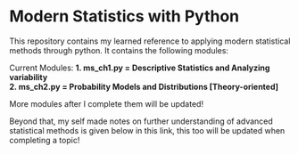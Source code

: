 # Modern Statistics with Python
This repository contains my learned reference to applying modern statistical methods through python. It contains the following modules: <br>

Current Modules:
**1. ms_ch1.py = Descriptive Statistics and Analyzing variability** <br>
**2. ms_ch2.py = Probability Models and Distributions [Theory-oriented]<br>**

More modules after I complete them will be updated!

Beyond that, my self made notes on further understanding of advanced statistical methods is given below in this link, this too will be updated when completing a topic!



